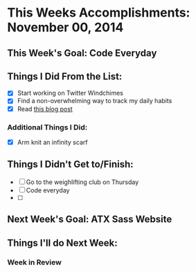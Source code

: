 # This Weeks Accomplishments: November 00, 2014

## This Week's Goal: Code Everyday

## Things I Did From the List:

- [x] Start working on Twitter Windchimes
- [x] Find a non-overwhelming way to track my daily habits
- [x] Read [this blog post](http://una.github.io/personal-goals-guide/)

### Additional Things I Did:

- [x] Arm knit an infinity scarf

## Things I Didn't Get to/Finish:

- [ ] Go to the weighlifting club on Thursday
- [ ] Code everyday
- [ ]

## Next Week's Goal: ATX Sass Website

## Things I'll do Next Week:

### Week in Review
